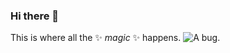 ### Hi there 👋                       

This is where all the ✨ *magic* ✨ happens. ![A bug.](http://i.imgur.com/G03cynD.gif) 

